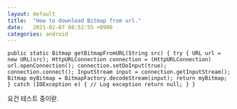 ```yaml
---
layout: default
title:  "How to download Bitmap from url."
date:   2021-02-07 08:52:55 +0900
categories: android
---
```


`
public static Bitmap getBitmapFromURL(String src) {
    try {
        URL url = new URL(src);
        HttpURLConnection connection = (HttpURLConnection) url.openConnection();
        connection.setDoInput(true);
        connection.connect();
        InputStream input = connection.getInputStream();
        Bitmap myBitmap = BitmapFactory.decodeStream(input);
        return myBitmap;
    } catch (IOException e) {
        // Log exception
        return null;
    }
}
`

요건 테스트 중이랃. 